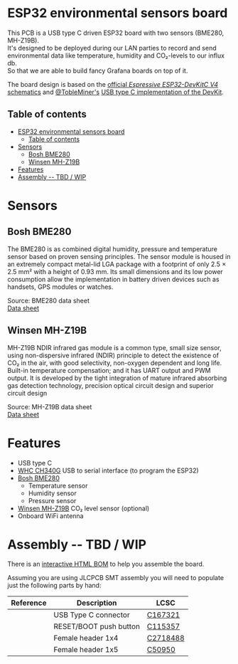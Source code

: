 # ESP32 environmental sensors board

This PCB is a USB type C driven ESP32 board with two sensors (BME280, MH-Z19B).  
It's designed to be deployed during our LAN parties to record and send environmental data like temperature, humidity and CO₂-levels to our influx db.  
So that we are able to build fancy Grafana boards on top of it.

The board design is based on the [official *Espressive ESP32-DevKitC V4* schematics][esp_devkitc_schematics] and [@TobleMiner's][tobleminer] [USB type C implementation of the DevKit][tobleminer_devkit].

## Table of contents

- [ESP32 environmental sensors board](#esp32-environmental-sensors-board)
  - [Table of contents](#table-of-contents)
- [Sensors](#sensors)
  - [Bosh BME280](#bosh-bme280)
  - [Winsen MH-Z19B](#winsen-mh-z19b)
- [Features](#features)
- [Assembly -- TBD / WIP](#assembly----tbd--wip)

# Sensors

## Bosh BME280

The BME280 is as combined digital humidity, pressure and temperature sensor based on proven
sensing principles. The sensor module is housed in an extremely compact metal-lid LGA package with
a footprint of only 2.5 × 2.5 mm² with a height of 0.93 mm. Its small dimensions and its low power
consumption allow the implementation in battery driven devices such as handsets, GPS modules or
watches.

Source: BME280 data sheet  
[Data sheet][bme280_data_sheet]


## Winsen MH-Z19B

MH-Z19B NDIR infrared gas module is a common type, small size sensor, using non-dispersive infrared (NDIR)
principle to detect the existence of CO₂ in the air, with good selectivity, non-oxygen dependent and long
life. Built-in temperature compensation; and it has UART output and PWM output. It is developed by the
tight integration of mature infrared absorbing gas detection technology, precision optical circuit design and
superior circuit design

Source: MH-Z19B data sheet  
[Data sheet][wh-z19b_data_sheet]


# Features

  * USB type C
  * [WHC CH340G][ch340g_data_sheet] USB to serial interface (to program the ESP32)
  * [Bosh BME280][bme280_data_sheet]
    * Temperature sensor
    * Humidity sensor
    * Pressure sensor
  * [Winsen MH-Z19B][wh-z19b_data_sheet] CO₂ level sensor (optional)
  * Onboard WiFi antenna


# Assembly -- TBD / WIP

There is an [interactive HTML BOM][bom] to help you assemble the board.

Assuming you are using JLCPCB SMT assembly you will need to populate just the following parts by hand:

| Reference | Description            | LCSC       |
| --------- | ---------------------- | ---------- |
|           | USB Type C connector   | [C167321]  |
|           | RESET/BOOT push button | [C115357]  |
|           | Female header 1x4      | [C2718488] |
|           | Female header 1x5      | [C50950]   |


[esp_devkitc_schematics]: https://docs.espressif.com/projects/esp-idf/en/release-v4.4/esp32/hw-reference/esp32/get-started-devkitc.html#related-documents
[tobleminer]: https://github.com/TobleMiner
[tobleminer_devkit]: https://github.com/TobleMiner/ESP32-Devkit-Type-C
[bme280_data_sheet]: https://ae-bst.resource.bosch.com/media/_tech/media/datasheets/BST-BME280-DS002.pdf
[wh-z19b_data_sheet]: https://www.winsen-sensor.com/d/files/MH-Z19B.pdf
[ch340g_data_sheet]: http://www.wch-ic.com/downloads/file/79.html?time=2022-03-05%2004:29:24&code=w22QT3jQR4FM0SrIxIGGBQY0Q6dh2u690pWEflgr
[bom]: https://gsh-lan.github.io/esp32_env_sensors/ibom.html

[C167321]: https://lcsc.com/product-detail/USB-Connectors_Jing-Extension-of-the-Electronic-Co-C167321_C167321.html
[C115357]: https://lcsc.com/product-detail/Tactile-Switches_ALPS_SKRKAEE020_3-4-2-1-57N_C115357.html
[C2718488]: https://lcsc.com/product-detail/Female-Headers_BOOMELE-Boom-Precision-Elec-C2718488_C2718488.html
[C50950]: https://lcsc.com/product-detail/Female-Headers_BOOMELE-Boom-Precision-Elec-C50950_C50950.html